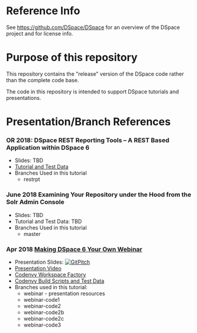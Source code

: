 # Reference Info

See https://github.com/DSpace/DSpace for an overview of the DSpace project and for license info.

# Purpose of this repository

This repository contains the "release" version of the DSpace code rather than the complete code base.

The code in this repository is intended to support DSpace tutorials and presentations.

# Presentation/Branch References

### OR 2018: DSpace REST Reporting Tools – A REST Based Application within DSpace 6
- Slides: TBD
- [Tutorial and Test Data](https://terrywbrady.github.io/restReportTutorial/demo1/)
- Branches Used in this tutorial
  - restrpt

### June 2018 Examining Your Repository under the Hood from the Solr Admin Console
- Slides: TBD
- Tutorial and Test Data: TBD
- Branches Used in this tutorial
  - master

### Apr 2018 [Making DSpace 6 Your Own Webinar](http://www.duraspace.org/news/registration-open-%E2%80%9Cmaking-dspace-your-own%E2%80%9D-webinar)

- Presentation Slides: [![GitPitch](https://gitpitch.com/assets/badge.svg)](https://gitpitch.com/DSpace-Labs/DSpace-rel-demo/webinar?grs=github)
- [Presentation Video](https://www.slideshare.net/DuraSpace/42418-making-dspace-your-own-webinar-recording)
- [Codenvy Workspace Factory](https://codenvy.io/dashboard/#/load-factory/factoryk1vrec8gxat0diz6)
- [Codenvy Build Scripts and Test Data](https://github.com/DSpace-Labs/DSpace-codenvy)
- Branches used in this tutorial: 
  - webinar - presentation resources
  - webinar-code1
  - webinar-code2
  - webinar-code2b
  - webinar-code2c
  - webinar-code3
  
